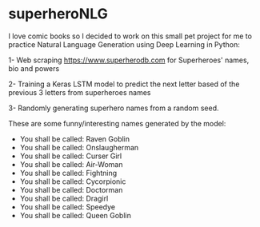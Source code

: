# superheroNLG

I love comic books so I decided to work on this small pet project for me to practice Natural Language Generation using Deep Learning in Python:

1- Web scraping https://www.superherodb.com for Superheroes' names, bio and powers

2- Training a Keras LSTM model to predict the next letter based of the previous 3 letters from superheroes names

3- Randomly generating superhero names from a random seed.

These are some funny/interesting names generated by the model:
- You shall be called: Raven Goblin
- You shall be called: Onslaugherman
- You shall be called: Curser Girl
- You shall be called: Air-Woman
- You shall be called: Fightning
- You shall be called: Cycorpionic
- You shall be called: Doctorman
- You shall be called: Dragirl
- You shall be called: Speedye
- You shall be called: Queen Goblin
